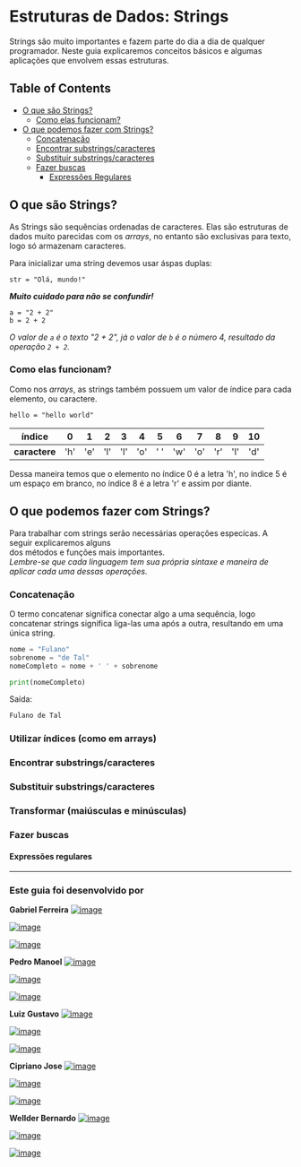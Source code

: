 # Estruturas de Dados: Strings

Strings são muito importantes e fazem parte do dia a dia de qualquer programador. Neste guia explicaremos conceitos básicos e algumas aplicações que envolvem essas estruturas.

## Table of Contents

- [O que são Strings?](#what)
  - [Como elas funcionam?](#how)
- [O que podemos fazer com Strings?](#cando)
  - [Concatenação](#concat)
  - [Encontrar substrings/caracteres](#find)
  - [Substituir substrings/caracteres](#replace)
  - [Fazer buscas](#search)
    - [Expressões Regulares](#regex)

## **O que são Strings?** <a name="what"></a>

As Strings são sequências ordenadas de caracteres. Elas são estruturas de dados muito parecidas com os _arrays_, no entanto são exclusivas para texto, logo só armazenam caracteres.

Para inicializar uma string devemos usar áspas duplas:

```pseudo
str = "Olá, mundo!"
```

**_Muito cuidado para não se confundir!_**

```pseudo
a = "2 + 2"
b = 2 + 2
```

_O valor de `a` é o texto "2 + 2", já o valor de `b` é o número 4, resultado da operação `2 + 2`._

### **Como elas funcionam?** <a name="how"></a>

Como nos <i>arrays</i>, as strings também possuem um valor de índice para cada elemento, ou caractere.

```pseudo
hello = "hello world"
```

|  **índice**   |  0  |  1  |  2  |  3  |  4  |  5  |  6  |  7  |  8  |  9  | 10  |
| :-----------: | :-: | :-: | :-: | :-: | :-: | :-: | :-: | :-: | :-: | :-: | :-: |
| **caractere** | 'h' | 'e' | 'l' | 'l' | 'o' | ' ' | 'w' | 'o' | 'r' | 'l' | 'd' |

Dessa maneira temos que o elemento no índice 0 é a letra 'h', no índice 5 é um espaço em branco, no índice 8 é a letra 'r' e assim por diante.

## **O que podemos fazer com Strings?** <a name="cando"></a>

Para trabalhar com strings serão necessárias operações especícas. A seguir explicaremos alguns  
dos métodos e funções mais importantes.  
_Lembre-se que cada linguagem tem sua própria sintaxe e maneira de aplicar cada uma dessas operações._

### **Concatenação** <a name="concat"></a>

O termo concatenar significa conectar algo a uma sequência, logo concatenar strings significa liga-las uma após a outra, resultando em uma única string.

```python
nome = "Fulano"
sobrenome = "de Tal"
nomeCompleto = nome + ' ' + sobrenome

print(nomeCompleto)
```

Saída:

```python
Fulano de Tal
```

### Utilizar índices (como em arrays) <a name="indexes"></a>

### Encontrar substrings/caracteres <a name="find"></a>

### Substituir substrings/caracteres <a name="replace"></a>

### Transformar (maiúsculas e minúsculas) <a name="transform"></a>

### Fazer buscas <a name="search"></a>

#### Expressões regulares <a name="regex"></a>

---

### Este guia foi desenvolvido por

**Gabriel Ferreira**
[![image](https://img.shields.io/badge/GitHub-100000?style=for-the-badge&logo=github&logoColor=white)](https://github.com/ufgabiira)

[![image](https://img.shields.io/badge/Twitter-1DA1F2?style=for-the-badge&logo=twitter&logoColor=white)](https://twitter.com/gab_iira)

[![image](https://img.shields.io/badge/Instagram-E4405F?style=for-the-badge&logo=instagram&logoColor=white)](https://instagram.com/gabriel_ffreire)

**Pedro Manoel**
[![image](https://img.shields.io/badge/GitHub-100000?style=for-the-badge&logo=github&logoColor=white)](https://github.com/)

[![image](https://img.shields.io/badge/Twitter-1DA1F2?style=for-the-badge&logo=twitter&logoColor=white)](https://twitter.com/)

[![image](https://img.shields.io/badge/Instagram-E4405F?style=for-the-badge&logo=instagram&logoColor=white)](https://instagram.com/)

**Luiz Gustavo**
[![image](https://img.shields.io/badge/GitHub-100000?style=for-the-badge&logo=github&logoColor=white)](https://github.com/)

[![image](https://img.shields.io/badge/Twitter-1DA1F2?style=for-the-badge&logo=twitter&logoColor=white)](https://twitter.com/)

[![image](https://img.shields.io/badge/Instagram-E4405F?style=for-the-badge&logo=instagram&logoColor=white)](https://instagram.com/)

**Cipriano Jose**
[![image](https://img.shields.io/badge/GitHub-100000?style=for-the-badge&logo=github&logoColor=white)](https://github.com/)

[![image](https://img.shields.io/badge/Twitter-1DA1F2?style=for-the-badge&logo=twitter&logoColor=white)](https://twitter.com/)

[![image](https://img.shields.io/badge/Instagram-E4405F?style=for-the-badge&logo=instagram&logoColor=white)](https://instagram.com/)

**Wellder Bernardo**
[![image](https://img.shields.io/badge/GitHub-100000?style=for-the-badge&logo=github&logoColor=white)](https://github.com/)

[![image](https://img.shields.io/badge/Twitter-1DA1F2?style=for-the-badge&logo=twitter&logoColor=white)](https://twitter.com/)

[![image](https://img.shields.io/badge/Instagram-E4405F?style=for-the-badge&logo=instagram&logoColor=white)](https://instagram.com/)  
